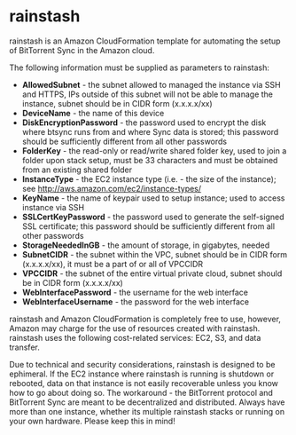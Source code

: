 rainstash
=======

rainstash is an Amazon CloudFormation template for automating the setup of BitTorrent Sync in the Amazon cloud.

The following information must be supplied as parameters to rainstash:
* **AllowedSubnet** - the subnet allowed to managed the instance via SSH and HTTPS, IPs outside of this subnet will not be able to manage the instance, subnet should be in CIDR form (x.x.x.x/xx)
* **DeviceName** - the name of this device
* **DiskEncryptionPassword** - the password used to encrypt the disk where btsync runs from and where Sync data is stored; this password should be sufficiently different from all other passwords
* **FolderKey** - the read-only or read/write shared folder key, used to join a folder upon stack setup, must be 33 characters and must be obtained from an existing shared folder
* **InstanceType** - the EC2 instance type (i.e. - the size of the instance); see http://aws.amazon.com/ec2/instance-types/
* **KeyName** - the name of keypair used to setup instance; used to access instance via SSH
* **SSLCertKeyPassword** - the password used to generate the self-signed SSL certificate; this password should be sufficiently different from all other passwords
* **StorageNeededInGB** - the amount of storage, in gigabytes, needed
* **SubnetCIDR** - the subnet within the VPC, subnet should be in CIDR form (x.x.x.x/xx), it must be a part of or all of VPCCIDR
* **VPCCIDR** - the subnet of the entire virtual private cloud, subnet should be in CIDR form (x.x.x.x/xx)
* **WebInterfacePassword** - the username for the web interface
* **WebInterfaceUsername** - the password for the web interface

rainstash and Amazon CloudFormation is completely free to use, however, Amazon may charge for the use of resources created with rainstash. rainstash uses the following cost-related services: EC2, S3, and data transfer.

Due to technical and security considerations, rainstash is designed to be ephimeral. If the EC2 instance where rainstash is running is shutdown or rebooted, data on that instance is not easily recoverable unless you know how to go about doing so. The workaround - the BitTorrent protocol and BitTorrent Sync are meant to be decentralized and distributed. Always have more than one instance, whether its multiple rainstash stacks or running on your own hardware. Please keep this in mind!
